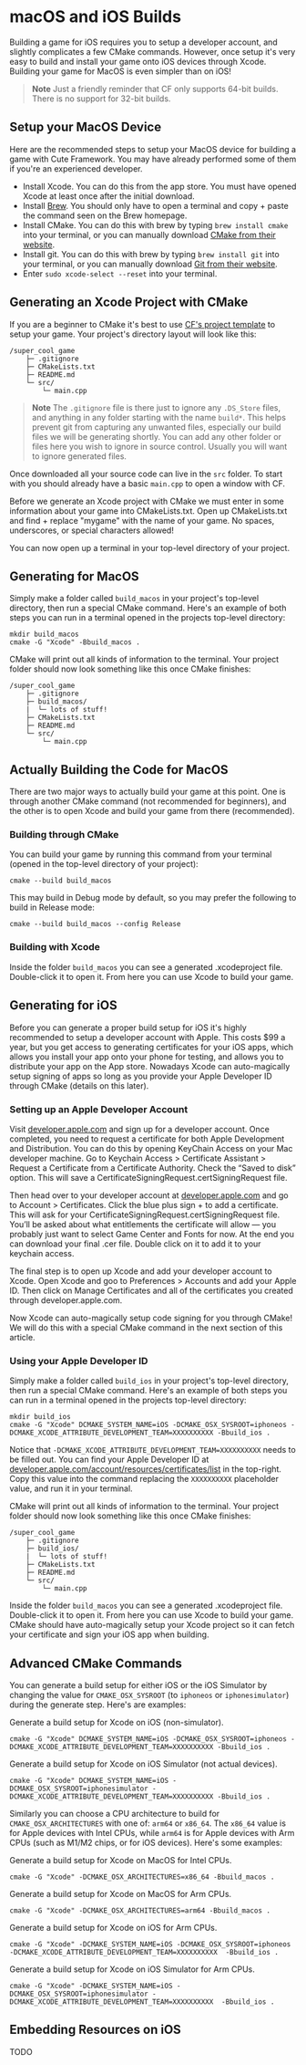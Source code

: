 # macOS and iOS Builds

Building a game for iOS requires you to setup a developer account, and slightly complicates a few CMake commands. However, once setup it's very easy to build and install your game onto iOS devices through Xcode. Building your game for MacOS is even simpler than on iOS!

> **Note** Just a friendly reminder that CF only supports 64-bit builds. There is no support for 32-bit builds.

## Setup your MacOS Device

Here are the recommended steps to setup your MacOS device for building a game with Cute Framework. You may have already performed some of them if you're an experienced developer.

- Install Xcode. You can do this from the app store. You must have opened Xcode at least once after the initial download.
- Install [Brew](https://brew.sh/). You should only have to open a terminal and copy + paste the command seen on the Brew homepage.
- Install CMake. You can do this with brew by typing `brew install cmake` into your terminal, or you can manually download [CMake from their website](https://cmake.org/download/).
- Install git. You can do this with brew by typing `brew install git` into your terminal, or you can manually download [Git from their website](https://git-scm.com/downloads).
- Enter `sudo xcode-select --reset` into your terminal.

## Generating an Xcode Project with CMake

If you are a beginner to CMake it's best to use [CF's project template](https://github.com/RandyGaul/cute_framework_project_template) to setup your game. Your project's directory layout will look like this:

```
/super_cool_game
    ├─ .gitignore
    ├─ CMakeLists.txt
    ├─ README.md
    └─ src/
        └─ main.cpp
```

> **Note** The `.gitignore` file is there just to ignore any `.DS_Store` files, and anything in any folder starting with the name `build*`. This helps prevent git from capturing any unwanted files, especially our build files we will be generating shortly. You can add any other folder or files here you wish to ignore in source control. Usually you will want to ignore generated files.

Once downloaded all your source code can live in the `src` folder. To start with you should already have a basic `main.cpp` to open a window with CF.

Before we generate an Xcode project with CMake we must enter in some information about your game into CMakeLists.txt. Open up CMakeLists.txt and find + replace "mygame" with the name of your game. No spaces, underscores, or special characters allowed!

You can now open up a terminal in your top-level directory of your project.

## Generating for MacOS

Simply make a folder called `build_macos` in your project's top-level directory, then run a special CMake command. Here's an example of both steps you can run in a terminal opened in the projects top-level directory:

```
mkdir build_macos
cmake -G "Xcode" -Bbuild_macos .
```

CMake will print out all kinds of information to the terminal. Your project folder should now look something like this once CMake finishes:

```
/super_cool_game
    ├─ .gitignore
    ├─ build_macos/
    |  └─ lots of stuff!
    ├─ CMakeLists.txt
    ├─ README.md
    └─ src/
        └─ main.cpp
```

## Actually Building the Code for MacOS

There are two major ways to actually build your game at this point. One is through another CMake command (not recommended for beginners), and the other is to open Xcode and build your game from there (recommended).

### Building through CMake

You can build your game by running this command from your terminal (opened in the top-level directory of your project):

```
cmake --build build_macos
```

This may build in Debug mode by default, so you may prefer the following to build in Release mode:

```
cmake --build build_macos --config Release
```

### Building with Xcode

Inside the folder `build_macos` you can see a generated .xcodeproject file. Double-click it to open it. From here you can use Xcode to build your game.

## Generating for iOS

Before you can generate a proper build setup for iOS it's highly recommended to setup a developer account with Apple. This costs $99 a year, but you get access to generating certificates for your iOS apps, which allows you install your app onto your phone for testing, and allows you to distribute your app on the App store. Nowadays Xcode can auto-magically setup signing of apps so long as you provide your Apple Developer ID through CMake (details on this later).

### Setting up an Apple Developer Account

Visit [developer.apple.com](https://developer.apple.com/) and sign up for a developer account. Once completed, you need to request a certificate for both Apple Development and Distribution. You can do this by opening KeyChain Access on your Mac developer machine. Go to Keychain Access > Certificate Assistant > Request a Certificate from a Certificate Authority. Check the “Saved to disk” option. This will save a CertificateSigningRequest.certSigningRequest file.

Then head over to your developer account at [developer.apple.com](https://developer.apple.com/) and go to Account > Certificates. Click the blue plus sign + to add a certificate. This will ask for your CertificateSigningRequest.certSigningRequest file. You’ll be asked about what entitlements the certificate will allow — you probably just want to select Game Center and Fonts for now. At the end you can download your final .cer file. Double click on it to add it to your keychain access.

The final step is to open up Xcode and add your developer account to Xcode. Open Xcode and goo to Preferences > Accounts and add your Apple ID. Then click on Manage Certificates and all of the certificates you created through developer.apple.com.

Now Xcode can auto-magically setup code signing for you through CMake! We will do this with a special CMake command in the next section of this article.

### Using your Apple Developer ID

Simply make a folder called `build_ios` in your project's top-level directory, then run a special CMake command. Here's an example of both steps you can run in a terminal opened in the projects top-level directory:

```
mkdir build_ios
cmake -G "Xcode" DCMAKE_SYSTEM_NAME=iOS -DCMAKE_OSX_SYSROOT=iphoneos -DCMAKE_XCODE_ATTRIBUTE_DEVELOPMENT_TEAM=XXXXXXXXXX -Bbuild_ios .
```

Notice that `-DCMAKE_XCODE_ATTRIBUTE_DEVELOPMENT_TEAM=XXXXXXXXXX` needs to be filled out. You can find your Apple Developer ID at [developer.apple.com/account/resources/certificates/list](https://developer.apple.com/account/resources/certificates/list) in the top-right. Copy this value into the command replacing the `XXXXXXXXXX` placeholder value, and run it in your terminal.

CMake will print out all kinds of information to the terminal. Your project folder should now look something like this once CMake finishes:

```
/super_cool_game
    ├─ .gitignore
    ├─ build_ios/
    |  └─ lots of stuff!
    ├─ CMakeLists.txt
    ├─ README.md
    └─ src/
        └─ main.cpp
```

Inside the folder `build_macos` you can see a generated .xcodeproject file. Double-click it to open it. From here you can use Xcode to build your game. CMake should have auto-magically setup your Xcode project so it can fetch your certificate and sign your iOS app when building.

## Advanced CMake Commands

You can generate a build setup for either iOS or the iOS Simulator by changing the value for `CMAKE_OSX_SYSROOT` (to `iphoneos` or `iphonesimulator`) during the generate step. Here's are examples:

Generate a build setup for Xcode on iOS (non-simulator).

```
cmake -G "Xcode" DCMAKE_SYSTEM_NAME=iOS -DCMAKE_OSX_SYSROOT=iphoneos -DCMAKE_XCODE_ATTRIBUTE_DEVELOPMENT_TEAM=XXXXXXXXXX -Bbuild_ios .
```

Generate a build setup for Xcode on iOS Simulator (not actual devices).

```
cmake -G "Xcode" DCMAKE_SYSTEM_NAME=iOS -DCMAKE_OSX_SYSROOT=iphonesimulator -DCMAKE_XCODE_ATTRIBUTE_DEVELOPMENT_TEAM=XXXXXXXXXX -Bbuild_ios .
```

Similarly you can choose a CPU architecture to build for `CMAKE_OSX_ARCHITECTURES` with one of: `arm64` or `x86_64`. The `x86_64` value is for Apple devices with Intel CPUs, while `arm64` is for Apple devices with Arm CPUs (such as M1/M2 chips, or for iOS devices). Here's some examples:

Generate a build setup for Xcode on MacOS for Intel CPUs.

```
cmake -G "Xcode" -DCMAKE_OSX_ARCHITECTURES=x86_64 -Bbuild_macos .
```

Generate a build setup for Xcode on MacOS for Arm CPUs.

```
cmake -G "Xcode" -DCMAKE_OSX_ARCHITECTURES=arm64 -Bbuild_macos .
```

Generate a build setup for Xcode on iOS for Arm CPUs.

```
cmake -G "Xcode" -DCMAKE_SYSTEM_NAME=iOS -DCMAKE_OSX_SYSROOT=iphoneos -DCMAKE_XCODE_ATTRIBUTE_DEVELOPMENT_TEAM=XXXXXXXXXX  -Bbuild_ios .
```

Generate a build setup for Xcode on iOS Simulator for Arm CPUs.

```
cmake -G "Xcode" -DCMAKE_SYSTEM_NAME=iOS -DCMAKE_OSX_SYSROOT=iphonesimulator -DCMAKE_XCODE_ATTRIBUTE_DEVELOPMENT_TEAM=XXXXXXXXXX  -Bbuild_ios .
```

## Embedding Resources on iOS

TODO

